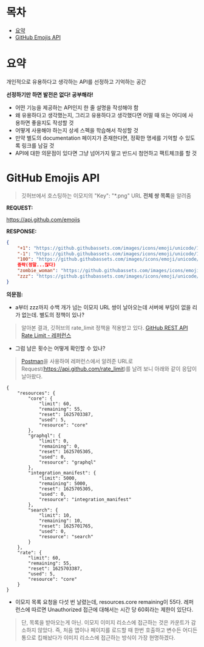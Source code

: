 # 목차

  - [요약](#요약)
  - [GitHub Emojis API](#GitHub-Emojis-API)

# 요약

개인적으로 유용하다고 생각하는 API를 선정하고 기억하는 공간

**선정하기만 하면 발전은 없다! 공부해라!**

 - 어떤 기능을 제공하는 API인지 한 줄 설명을 작성해야 함
 - 왜 유용하다고 생각했는지, 그리고 유용하다고 생각했다면 어떨 때 또는 어디에 사용하면 좋을지도 작성할 것
 - 어떻게 사용해야 하는지 상세 스펙을 학습해서 작성할 것
 - 만약 별도의 documentation 페이지가 존재한다면, 정확한 명세를 기억할 수 있도록 링크를 남길 것
 - API에 대한 의문점이 있다면 그냥 넘어가지 말고 반드시 첨언하고 팩트체크를 할 것


# GitHub Emojis API
> 깃허브에서 호스팅하는 이모지의 "Key": "\*.png" URL **전체 쌍 목록**을 알려줌

**REQUEST:**

https://api.github.com/emojis

**RESPONSE:**
```json
{
    "+1": "https://github.githubassets.com/images/icons/emoji/unicode/1f44d.png?v8",
    "-1": "https://github.githubassets.com/images/icons/emoji/unicode/1f44e.png?v8",
    "100": "https://github.githubassets.com/images/icons/emoji/unicode/1f4af.png?v8",
    중략(정말...많다)
    "zombie_woman": "https://github.githubassets.com/images/icons/emoji/unicode/1f9df-2640.png?v8",
    "zzz": "https://github.githubassets.com/images/icons/emoji/unicode/1f4a4.png?v8"
}
```

**의문점:**
 - a부터 zzz까지 수백 개가 넘는 이모지 URL 쌍이 날아오는데 서버에 부담이 없을 리가 없는데. 별도의 정책이 있나?
 > 알아본 결과, 깃허브의 rate_limit 정책을 적용받고 있다. [GitHub REST API Rate Limit - 레퍼런스](https://docs.github.com/en/rest/overview/resources-in-the-rest-api#rate-limiting)
 - 그럼 남은 횟수는 어떻게 확인할 수 있나?
 > [Postman](https://www.postman.com/)을 사용하여 레퍼런스에서 알려준 URL로 Request(https://api.github.com/rate_limit)를 날려 보니 아래와 같이 응답이 날아왔다.
```
{
    "resources": {
        "core": {
            "limit": 60,
            "remaining": 55,
            "reset": 1625703387,
            "used": 5,
            "resource": "core"
        },
        "graphql": {
            "limit": 0,
            "remaining": 0,
            "reset": 1625705305,
            "used": 0,
            "resource": "graphql"
        },
        "integration_manifest": {
            "limit": 5000,
            "remaining": 5000,
            "reset": 1625705305,
            "used": 0,
            "resource": "integration_manifest"
        },
        "search": {
            "limit": 10,
            "remaining": 10,
            "reset": 1625701765,
            "used": 0,
            "resource": "search"
        }
    },
    "rate": {
        "limit": 60,
        "remaining": 55,
        "reset": 1625703387,
        "used": 5,
        "resource": "core"
    }
}
```
 - 이모지 목록 요청을 다섯 번 날렸는데, resources.core remaining이 55다. 레퍼런스에 따르면 Unauthorized 접근에 대해서는 시간 당 60회라는 제한이 있단다.
 > 단, 목록을 받아오는게 아닌. 이모지 이미지 리소스에 접근하는 것은 카운트가 감소하지 않았다. 즉, 처음 앱이나 페이지를 로드할 때 한번 호출하고 변수든 어디든 통으로 킵해놨다가 이미지 리소스에 접근하는 방식이 가장 현명하겠다.
